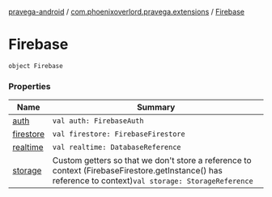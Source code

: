 [pravega-android](../../index.md) / [com.phoenixoverlord.pravega.extensions](../index.md) / [Firebase](./index.md)

# Firebase

`object Firebase`

### Properties

| Name | Summary |
|---|---|
| [auth](auth.md) | `val auth: FirebaseAuth` |
| [firestore](firestore.md) | `val firestore: FirebaseFirestore` |
| [realtime](realtime.md) | `val realtime: DatabaseReference` |
| [storage](storage.md) | Custom getters so that we don't store a reference to context (FirebaseFirestore.getInstance() has reference to context)`val storage: StorageReference` |
